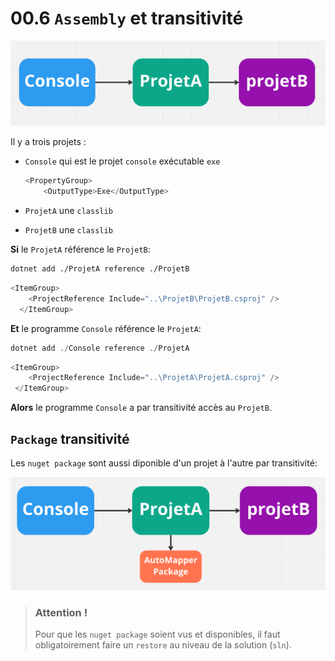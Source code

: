 # 00.6 `Assembly` et transitivité

<img src="assets/dll-transitivity-assembly-rules.png" alt="dll-transitivity-assembly-rules" style="zoom:50%;" />

Il y a trois projets :

- `Console` qui est le projet `console` exécutable  `exe`

  ```cs
  <PropertyGroup>
      <OutputType>Exe</OutputType>
  ```

- `ProjetA` une `classlib`

- `ProjetB` une `classlib`

**Si** le `ProjetA` référence le `ProjetB`:

```bash
dotnet add ./ProjetA reference ./ProjetB
```

```cs
<ItemGroup>
    <ProjectReference Include="..\ProjetB\ProjetB.csproj" />
  </ItemGroup>
```

**Et** le programme `Console` référence le `ProjetA`:

```cs
dotnet add ./Console reference ./ProjetA
```

```cs
<ItemGroup>
    <ProjectReference Include="..\ProjetA\ProjetA.csproj" />
 </ItemGroup>
```

**Alors** le programme `Console` a par transitivité accès au `ProjetB`.



## `Package` transitivité

Les `nuget package` sont aussi diponible d'un projet à l'autre par transitivité:

<img src="assets/package-transitivity-too.png" alt="package-transitivity-too" style="zoom:50%;" />

> ### Attention !
>
> Pour que les `nuget package` soient vus et disponibles, il faut obligatoirement faire un `restore` au niveau de la solution (`sln`).